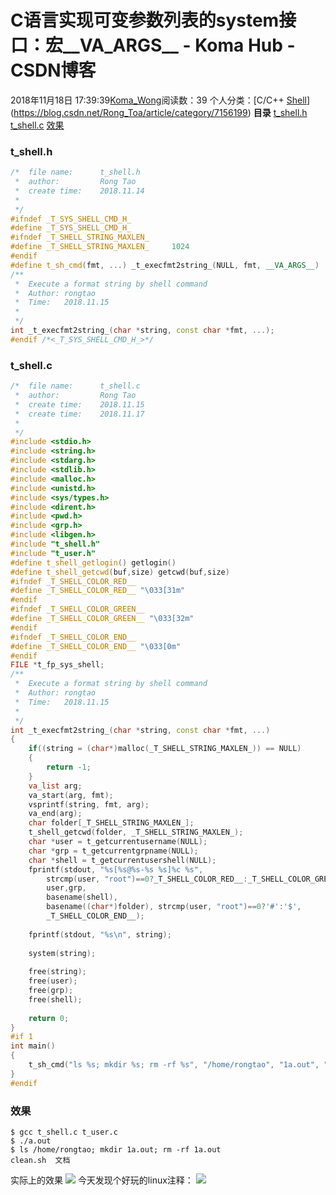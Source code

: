 # C语言实现可变参数列表的system接口：宏__VA_ARGS__ - Koma Hub - CSDN博客
2018年11月18日 17:39:39[Koma_Wong](https://me.csdn.net/Rong_Toa)阅读数：39
个人分类：[C/C++																[Shell](https://blog.csdn.net/Rong_Toa/article/category/7346222)](https://blog.csdn.net/Rong_Toa/article/category/7156199)
**目录**
[t_shell.h](#t_shell.h)
[t_shell.c](#t_shell.c)
[效果](#%E6%95%88%E6%9E%9C)
### t_shell.h
```cpp
/*	file name: 		t_shell.h
 *	author:			Rong Tao
 *	create time:	2018.11.14
 * 	
 */
#ifndef _T_SYS_SHELL_CMD_H_
#define _T_SYS_SHELL_CMD_H_
#ifndef _T_SHELL_STRING_MAXLEN_
#define _T_SHELL_STRING_MAXLEN_		1024
#endif 
#define t_sh_cmd(fmt, ...) _t_execfmt2string_(NULL, fmt, __VA_ARGS__)
/**
 *	Execute a format string by shell command
 *	Author: rongtao
 *	Time:	2018.11.15
 *
 */
int _t_execfmt2string_(char *string, const char *fmt, ...);
#endif /*<_T_SYS_SHELL_CMD_H_>*/
```
### t_shell.c
```cpp
/*	file name: 		t_shell.c
 *	author:			Rong Tao
 *	create time:	2018.11.15
 *	create time:	2018.11.17
 * 	
 */
#include <stdio.h>
#include <string.h>
#include <stdarg.h>
#include <stdlib.h>
#include <malloc.h>
#include <unistd.h>
#include <sys/types.h>
#include <dirent.h>
#include <pwd.h>
#include <grp.h>
#include <libgen.h> 
#include "t_shell.h"
#include "t_user.h"
#define t_shell_getlogin() getlogin()
#define t_shell_getcwd(buf,size) getcwd(buf,size)
#ifndef _T_SHELL_COLOR_RED__
#define _T_SHELL_COLOR_RED__ "\033[31m"
#endif 
#ifndef _T_SHELL_COLOR_GREEN__
#define _T_SHELL_COLOR_GREEN__ "\033[32m"
#endif
#ifndef _T_SHELL_COLOR_END__
#define _T_SHELL_COLOR_END__ "\033[0m"
#endif
FILE *t_fp_sys_shell;
/**
 *	Execute a format string by shell command
 *	Author: rongtao
 *	Time:	2018.11.15
 *
 */
int _t_execfmt2string_(char *string, const char *fmt, ...)
{
	if((string = (char*)malloc(_T_SHELL_STRING_MAXLEN_)) == NULL)
	{
		return -1;
	}
	va_list arg;
	va_start(arg, fmt);
	vsprintf(string, fmt, arg);
	va_end(arg);
	char folder[_T_SHELL_STRING_MAXLEN_];
	t_shell_getcwd(folder, _T_SHELL_STRING_MAXLEN_);
	char *user = t_getcurrentusername(NULL);
	char *grp = t_getcurrentgrpname(NULL);
	char *shell = t_getcurrentusershell(NULL);
	fprintf(stdout, "%s[%s@%s-%s %s]%c %s", 
		strcmp(user, "root")==0?_T_SHELL_COLOR_RED__:_T_SHELL_COLOR_GREEN__,
		user,grp,
		basename(shell), 
		basename((char*)folder), strcmp(user, "root")==0?'#':'$',
		_T_SHELL_COLOR_END__);
	
	fprintf(stdout, "%s\n", string);
	
	system(string);
	
	free(string);
	free(user);
	free(grp);
	free(shell);
	
	return 0;
}
#if 1
int main()
{
	t_sh_cmd("ls %s; mkdir %s; rm -rf %s", "/home/rongtao", "1a.out", "1a.out");
}
#endif
```
### 效果
```
$ gcc t_shell.c t_user.c
$ ./a.out 
$ ls /home/rongtao; mkdir 1a.out; rm -rf 1a.out
clean.sh  文档
```
实际上的效果
![](https://img-blog.csdnimg.cn/2018111817350832.PNG)
今天发现个好玩的linux注释：
![](https://img-blog.csdnimg.cn/20181118173846132.PNG)
